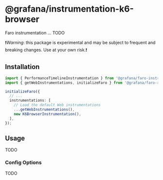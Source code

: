 # @grafana/instrumentation-k6-browser

Faro instrumentation ... TODO

❗️*Warning*: this package is experimental and may be subject to frequent and breaking changes.
Use at your own risk.❗️

## Installation

```ts
import { PerformanceTimelineInstrumentation } from '@grafana/faro-instrumentation-performance-timeline';
import { getWebInstrumentations, initializeFaro } from '@grafana/faro-react';

initializeFaro({
  // ...
  instrumentations: [
    // Load the default Web instrumentations
    ...getWebInstrumentations(),
    new K6BrowserInstrumentation(),
  ],
});
```

## Usage

TODO

### Config Options

TODO
